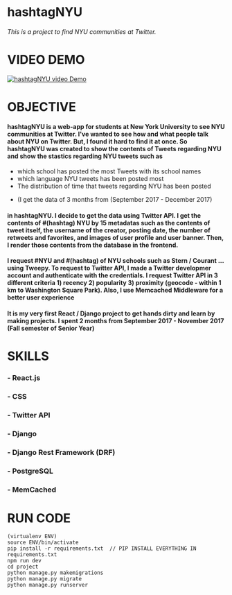 # hashtagNYU
###### This is a project to find NYU communities at Twitter.


# VIDEO DEMO


[![hashtagNYU video Demo](https://img.youtube.com/vi/xPcY2o0Yk8c/0.jpg)](https://www.youtube.com/watch?v=xPcY2o0Yk8c)


# OBJECTIVE

#### hashtagNYU is a web-app for students at New York University to see NYU communities at Twitter. I've wanted to see how and what people talk about NYU on Twitter. But, I found it hard to find it at once. So hashtagNYU was created to show the contents of Tweets regarding NYU and show the stastics regarding NYU tweets such as 
* which school has posted the most Tweets with its school names
* which language NYU tweets has been posted most
* The distribution of time that tweets regarding NYU has been posted
 - (I get the data of 3 months from (September 2017 - December 2017)
 
#### in hashtagNYU. I decide to get the data using Twitter API. I get the contents of #(hashtag) NYU by 15 metadatas such as the contents of tweet itself, the username of the creator, posting date, the number of retweets and favorites, and images of user profile and user banner. Then, I render those contents from the database in the frontend. 

#### I request #NYU and #(hashtag) of NYU schools such as Stern / Courant ... using Tweepy. To request to Twitter API, I made a Twitter developmer account and authenticate with the credentials. I request Twitter API in 3 different criteria 1) recency 2) popularity 3) proximity (geocode - within 1 km to Washington Square Park). Also, I use Memcached Middleware for a better user experience

#### It is my very first React / Django project to get hands dirty and learn by making projects. I spent 2 months from September 2017 - November 2017 (Fall semester of Senior Year)


 # SKILLS
 
 ### - React.js 
 ### - CSS

 ### - Twitter API 
 ### - Django 
 ### - Django Rest Framework (DRF) 
 ### - PostgreSQL
 ### - MemCached
 


# RUN CODE

```
(virtualenv ENV)
source ENV/bin/activate
pip install -r requirements.txt  // PIP INSTALL EVERYTHING IN requirements.txt
npm run dev
cd project
python manage.py makemigrations
python manage.py migrate
python manage.py runserver

```





